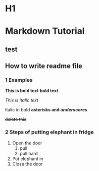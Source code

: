 # H1 
# Markdown Tutorial 
## test
## How to write readme file

### 1 Examples
**This is bold text** 
**bold text**

*This is italic text*

Italic in bold **asterisks and _underscores_**.

~~delete this~~

### 2 Steps of putting elephant in fridge 
1. Open the door
    1. pull
    2. pull hard
3. Put elephant in
4. Close the door
